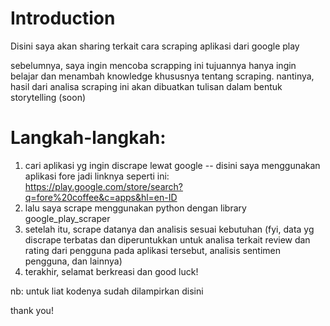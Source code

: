 # Introduction

Disini saya akan sharing terkait cara scraping aplikasi dari google play

sebelumnya, saya ingin mencoba scrapping ini tujuannya hanya ingin belajar dan menambah knowledge khususnya tentang scraping. 
nantinya, hasil dari analisa scraping ini akan dibuatkan tulisan dalam bentuk storytelling (soon)

# Langkah-langkah:
1. cari aplikasi yg ingin discrape lewat google -- disini saya menggunakan aplikasi fore jadi linknya seperti ini: https://play.google.com/store/search?q=fore%20coffee&c=apps&hl=en-ID
2. lalu saya scrape menggunakan python dengan library google_play_scraper
3. setelah itu, scrape datanya dan analisis sesuai kebutuhan
(fyi, data yg discrape terbatas dan diperuntukkan untuk analisa terkait review dan rating dari pengguna pada aplikasi tersebut, analisis sentimen pengguna, dan lainnya)
5. terakhir, selamat berkreasi dan good luck!

nb: untuk liat kodenya sudah dilampirkan disini

thank you!
